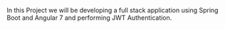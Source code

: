 In this Project we will be developing a full stack application using Spring Boot
and Angular 7 and performing JWT Authentication.<br>

